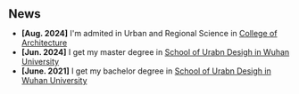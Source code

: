 <h2 style="margin: 60px 0px 10px;">News</h2>

<ul>
<li><strong>[Aug. 2024]</strong> I'm admited in Urban and Regional Science in <a href="https://www.arch.tamu.edu/">College of Architecture</a></li>
<li><strong>[Jun. 2024]</strong> I get my master degree in <a href="https://sud.whu.edu.cn/"> School of Urabn Desigh in Wuhan University</a><li><strong>[June. 2021]</strong> I get my bachelor degree in <a href="https://sud.whu.edu.cn/"> School of Urabn Desigh in Wuhan University</a></li>
</div>

</ul>

